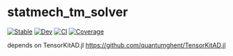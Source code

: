 # statmech_tm_solver

[![Stable](https://img.shields.io/badge/docs-stable-blue.svg)](https://wei.tang.nju@gmail.com.github.io/statmech_tm_solver.jl/stable)
[![Dev](https://img.shields.io/badge/docs-dev-blue.svg)](https://wei.tang.nju@gmail.com.github.io/statmech_tm_solver.jl/dev)
[![CI](https://github.com/tangwei94/statmech_tm_solver.jl/actions/workflows/ci.yml/badge.svg)](https://github.com/tangwei94/statmech_tm_solver.jl/actions/workflows/ci.yml)
[![Coverage](https://codecov.io/gh/wei.tang.nju@gmail.com/statmech_tm_solver.jl/branch/master/graph/badge.svg)](https://codecov.io/gh/wei.tang.nju@gmail.com/statmech_tm_solver.jl)

depends on TensorKitAD.jl https://github.com/quantumghent/TensorKitAD.jl
